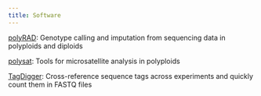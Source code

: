```yaml
---
title: Software
---
```


[polyRAD](https://github.com/lvclark/polyRAD): Genotype calling and imputation
from sequencing data in polyploids and diploids

[polysat](https://github.com/lvclark/polysat): Tools for microsatellite analysis
in polyploids

[TagDigger](https://github.com/lvclark/tagdigger): Cross-reference sequence tags
across experiments and quickly count them in FASTQ files
